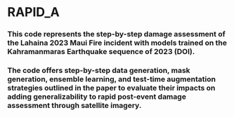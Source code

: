 # RAPID_A
### This code represents the step-by-step damage assessment of the Lahaina 2023 Maui Fire incident with models trained on the Kahramanmaras Earthquake sequence of 2023 (DOI).
### The code offers step-by-step data generation, mask generation, ensemble learning, and test-time augmentation strategies outlined in the paper to evaluate their impacts on adding generalizability to rapid post-event damage assessment through satellite imagery.


